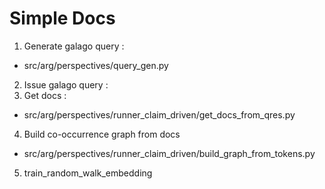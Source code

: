 
   
# Simple Docs

1. Generate galago query :
  * src/arg/perspectives/query_gen.py 
2. Issue galago query : 
3. Get docs : 
  * src/arg/perspectives/runner_claim_driven/get_docs_from_qres.py
4. Build co-occurrence graph from docs
  * src/arg/perspectives/runner_claim_driven/build_graph_from_tokens.py
5. train_random_walk_embedding
 
  
 